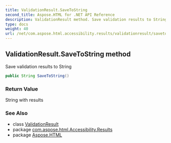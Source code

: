 ```yaml
---
title: ValidationResult.SaveToString
second_title: Aspose.HTML for .NET API Reference
description: ValidationResult method. Save validation results to String
type: docs
weight: 40
url: /net/com.aspose.html.accessibility.results/validationresult/savetoString/
---
```

## ValidationResult.SaveToString method

Save validation results to String

```java
public String SaveToString()
```

### Return Value

String with results

### See Also

* class [ValidationResult](../)
* package [com.aspose.html.Accessibility.Results](../../../com.aspose.html.accessibility.results/)
* package [Aspose.HTML](../../../)
